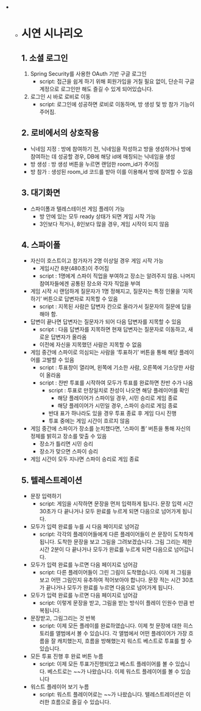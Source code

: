 - - # **시연 시나리오**
  
    ## **1. 소셜 로그인**
  
    1. Spring Security를 사용한 OAuth 기반 구글 로그인
       - script: 접근을 쉽게 하기 위해 회원가입을 거칠 필요 없이, 단순히 구글 계정으로 로그인만 해도 즐길 수 있게 되어있습니다.
    2. 로그인 시 바로 로비로 이동
       - script: 로그인에 성공하면 로비로 이동하며, 방 생성 및 방 참가 기능이 주어짐.
  
    ## **2. 로비에서의 상호작용**
  
    - 닉네임 지정 : 방에 참여하기 전, 닉네임을 작성하고 방을 생성하거나 방에 참여하는 데 성공할 경우, DB에 해당 id에 매칭되는 닉네임을 생성
    - 방 생성 : 방 생성 버튼을 누르면 랜덤한 room_id가 주어짐
    - 방 참가 : 생성된 room_id 코드를 받아 이를 이용해서 방에 참여할 수 있음
  
    ## **3. 대기화면**
  
    - 스파이폴과 텔레스테이션 게임 플레이 가능
      - 방 안에 있는 모두 ready 상태가 되면 게임 시작 가능
      - 3인보다 적거나, 8인보다 많을 경우, 게임 시작이 되지 않음
  
    ## **4. 스파이폴**
  
    - 자신이 호스트이고 참가자가 2명 이상일 경우 게임 시작 가능
      - 게임시간 8분(480초)이 주어짐
      - script : 1명에게 스파이 직업을 부여하고 장소는 알려주지 않음. 나머지 참여자들에겐 공통된 장소와 각자 직업을 부여
    - 게임 시작 시 랜덤하게 질문자가 1명 정해지고, 질문자는 특정 인물을 ‘지목하기’ 버튼으로 답변자로 지목할 수 있음
      - script : 지목된 사람은 답변자 칸으로 올라가서 질문자의 질문에 답을 해야 함.
    - 답변이 끝나면 답변자는 질문자가 되어 다음 답변자를 지목할 수 있음
      - script : 다음 답변자를 지목하면 현재 답변자는 질문자로 이동하고, 새로운 답변자가 올라옴
      - 이전에 자신을 지목했던 사람은 지목할 수 없음
    - 게임 중간에 스파이로 의심되는 사람을 ‘투표하기’ 버튼을 통해 해당 플레이어를 고발할 수 있음
      - script : 투표창이 열리며, 왼쪽에 기소한 사람, 오른쪽에 기소당한 사람이 올라옴
      - script : 찬반 투표를 시작하여 모두가 투표를 완료하면 찬반 수가 나옴
        - script : 투표로 만장일치로 찬성이 나오면 해당 플레이어를 확인
          - 해당 플레이어가 스파이일 경우, 시민 승리로 게임 종료
          - 해당 플레이어가 시민일 경우, 스파이 승리로 게임 종료
        - 반대 표가 하나라도 있을 경우 투표 종료 후 게임 다시 진행
        - 투표 중에는 게임 시간이 흐르지 않음
    - 게임 중간에 스파이가 장소를 눈치챘다면, ‘스파이 폴’ 버튼을 통해 자신의 정체를 밝히고 장소를 맞출 수 있음
      - 장소가 틀리면 시민 승리
      - 장소가 맞으면 스파이 승리
    - 게임 시간이 모두 지나면 스파이 승리로 게임 종료
  
    ## **5. 텔레스트레이션**
  
    - 문장 입력하기
      - script: 게임을 시작하면 문장을 먼저 입력하게 됩니다. 문장 입력 시간 30초가 다 끝나거나 모두 완료를 누르게 되면 다음으로 넘어가게 됩니다.
    - 모두가 입력 완료를 누를 시 다음 페이지로 넘어감
      - script: 각각의 플레이어들에게 다른 플레이어들이 쓴 문장이 도착하게 됩니다.  도착한 문장을 보고 그림을 그려보겠습니다. 그림 그리는 제한 시간 2분이 다 끝나거나 모두가 완료를 누르게 되면 다음으로 넘어갑니다.
    - 모두가 입력 완료를 누르면 다음 페이지로 넘어감
      - script: 다른 플레이어들이 그린 그림이 도착했습니다. 이제 저 그림을 보고 어떤 그림인지 유추하여 적어보아야 합니다. 문장 적는 시간 30초가 끝나거나 모두가 완료를 누르면 다음으로 넘어가게 됩니다.
    - 모두가 입력 완료를 누르면 다음 페이지로 넘어감
      - script: 이렇게 문장을 받고, 그림을 받는 방식이 플레이 인원수 만큼 반복됩니다.
    - 문장받고, 그림그리는 것 반복
      - script: 이제 모든 플레이를 완료하였습니다. 이제 첫 문장에 대한 히스토리를 앨범에서 볼 수 있습니다.  각 앨범에서 어떤 플레이어가 가장 흐름을 잘 캐치했는지, 흐름을 방해했는지 워스트 베스트로 투표를 할 수 있습니다.
    - 모든 투표 진행 후 완료 버튼 누름
      - script: 이제 모든 투표가진행되었고 베스트 플레이어를 볼 수 있습니다. 베스트로는 ~~가 나왔습니다. 이제 워스트 플레이어를 볼 수 있습니다
    - 워스트 플레이어 보기 누름
      - script: 워스트 플레이어로는 ~~가 나왔습니다. 텔레스트레이션은 이러한 흐름으로 즐길 수 있습니다.

